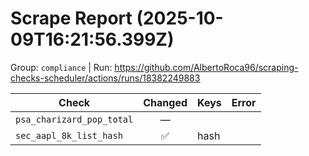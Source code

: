 # Scrape Report (2025-10-09T16:21:56.399Z)

Group: `compliance`  |  Run: https://github.com/AlbertoRoca96/scraping-checks-scheduler/actions/runs/18382249883

| Check | Changed | Keys | Error |
|---|:---:|:--|:--|
| `psa_charizard_pop_total` | — |  |  |
| `sec_aapl_8k_list_hash` | ✅ | hash |  |
